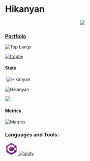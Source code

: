 # Hikanyan

<p align="center">
  <img src="https://user-images.githubusercontent.com/6661165/91657958-61b4fd00-eb00-11ea-9def-dc7ef5367e34.png" />  
</p>

### [Portfolio](URL)
<p align="left"> 
  <img alt="Top Langs" height="250" src="https://github-readme-stats.vercel.app/api/top-langs/?username=Hikanyan&layout=compact&count_private=true&show_icons=true&theme=dark" />
</p>

[![trophy](https://github-profile-trophy.vercel.app/?username=Hikanyan&theme=dracula)](https://github.com/ryo-ma/github-profile-tokyonight)

#### Stats

<p>&nbsp;<img align="center" src="https://github-readme-stats.vercel.app/api?username=Hikanyan&count_private=true&show_icons=true&theme=tokyonight&locale=en" alt="Hikanyan" /></p>
<p><img align="center" src="https://github-readme-streak-stats.herokuapp.com/?user=Hikanyan&" alt="Hikanyan" /></p>

![](https://github-profile-summary-cards.vercel.app/api/cards/profile-details?username=Hikanyan&theme=tokyonight)



#### Metrics

![Metrics](https://metrics.lecoq.io/Hikanyan?template=classic&isocalendar=1&languages=1&base=header%2C%20activity%2C%20community%2C%20repositories%2C%20metadata&base.indepth=false&base.hireable=false&base.skip=false&isocalendar=false&isocalendar.duration=full-year&languages=false&languages.limit=8&languages.threshold=0%25&languages.other=true&languages.colors=github&languages.sections=most-used&languages.details=percentage&languages.indepth=false&languages.analysis.timeout=15&languages.categories=markup%2C%20programming&languages.recent.categories=markup%2C%20programming&languages.recent.load=300&languages.recent.days=14&config.timezone=Asia%2FTokyo)

<h3 align="left">Languages and Tools:</h3>
<p align="left">
  <a href="https://www.w3schools.com/cs/" target="_blank" rel="noreferrer"> <img src="https://raw.githubusercontent.com/devicons/devicon/master/icons/csharp/csharp-original.svg" alt="csharp" width="40" height="40"/> </a>
  <a href="https://unity.com/" target="_blank" rel="noreferrer"> <img src="https://www.vectorlogo.zone/logos/unity3d/unity3d-icon.svg" alt="unity" width="40" height="40"/> </a> 
  <a href="https://www.w3schools.com/cpp/" target="_blank" rel="noreferrer">
</p>


